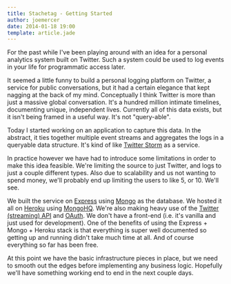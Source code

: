 ```yaml
---
title: Stachetag - Getting Started
author: joemercer
date: 2014-01-18 19:00
template: article.jade
---
```


For the past while I've been playing around with an idea for a personal analytics system built on Twitter. Such a system could be used to log events in your life for programmatic access later.

<span class="more"></span>

It seemed a little funny to build a personal logging platform on Twitter, a service for public conversations, but it had a certain elegance that kept nagging at the back of my mind. Conceptually I think Twitter is more than just a massive global conversation. It's a hundred million intimate timelines, documenting unique, independent lives. Currently all of this data exists, but it isn't being framed in a useful way. It's not "query-able".

Today I started working on an application to capture this data. In the abstract, it ties together multiple event streams and aggregates the logs in a queryable data structure. It's kind of like [Twitter Storm](http://storm-project.net/) as a service.

In practice however we have had to introduce some limitations in order to make this idea feasible. We're limiting the source to just Twitter, and logs to just a couple different types. Also due to scalability and us not wanting to spend money, we'll probably end up limiting the users to like 5, or 10. We'll see.

We built the service on [Express](http://expressjs.com/) using [Mongo](http://www.mongodb.org/) as the database. We hosted it all on [Heroku](https://dashboard.heroku.com/) using [MongoHQ](http://www.mongohq.com/home). We're also making heavy use of the [Twitter (streaming) API](https://dev.twitter.com/docs/streaming-apis) and [OAuth](https://dev.twitter.com/docs/auth/oauth). We don't have a front-end (i.e. it's vanilla and just used for development). One of the benefits of using the Express + Mongo + Heroku stack is that everything is super well documented so getting up and running didn't take much time at all. And of course everything so far has been free. 

At this point we have the basic infrastructure pieces in place, but we need to smooth out the edges before implementing any business logic. Hopefully we'll have something working end to end in the next couple days.